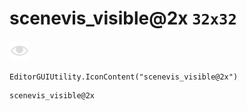 # scenevis_visible@2x `32x32`
<img src="/img/scenevis_visible@2x.png" width=32 height=32>

``` CSharp
EditorGUIUtility.IconContent("scenevis_visible@2x")
```
```
scenevis_visible@2x
```
